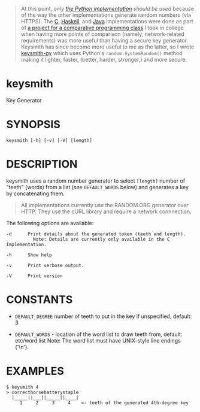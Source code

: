 > At this point, _only [the Python implementation](//github.com/dmtucker/keysmith-py) should be used_ because of the way the other implementations generate random numbers (via HTTPS).
  The [C](//github.com/dmtucker/keysmith-c), [Haskell](//github.com/dmtucker/keysmith-hs), and [Java](//github.com/dmtucker/keysmith-java) implementations were done as part of [a project for a comparative programming class](//github.com/dmtucker/cs112) I took in college when having more points of comparison (namely, network-related requirements) was more useful than having a secure key generator.
  Keysmith has since become more useful to me as the latter, so I wrote [keysmith-py](//github.com/dmtucker/keysmith-py) which uses Python's `random.SystemRandom()` method making it lighter, faster, (better, harder, stronger,) and more secure.


keysmith
========

Key Generator

# SYNOPSIS
```
keysmith [-h] [-v] [-V] [length]
```

# DESCRIPTION

keysmith uses a random number generator to select `[length]` number of "teeth" (words) from a list (see `DEFAULT_WORDS` below) and generates a key by concatenating them.

> All implementations currently use the RANDOM.ORG generator over HTTP.
  They use the cURL library and require a network connnection.

The following options are available:
```
-d      Print details about the generated token (teeth and length).
          Note: Details are currently only available in the C Implementation.
  
-h      Show help
  
-v      Print verbose output.
  
-V      Print version
```

# CONSTANTS

* `DEFAULT_DEGREE`
  number of teeth to put in the key if unspecified, default: 3
    
* `DEFAULT_WORDS`  - location of the word list to draw teeth from, default: etc/word.list
  Note: The word list must have UNIX-style line endings ('\n').

# EXAMPLES
```
$ keysmith 4
> correcthorsebatterystaple
  |_____||___||_____||____|
     1     2     3     4    <- teeth of the generated 4th-degree key
```
